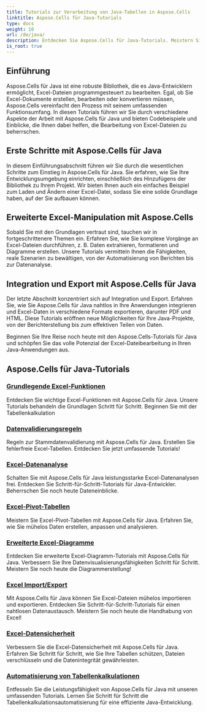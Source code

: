 ```yaml
---
title: Tutorials zur Verarbeitung von Java-Tabellen in Aspose.Cells
linktitle: Aspose.Cells für Java-Tutorials
type: docs
weight: 10
url: /de/java/
description: Entdecken Sie Aspose.Cells für Java-Tutorials. Meistern Sie die Excel-Dateibearbeitung mit Codebeispielen. Verbessern Sie noch heute Ihre Java-Kenntnisse!
is_root: true
---
```


## Einführung

Aspose.Cells für Java ist eine robuste Bibliothek, die es Java-Entwicklern ermöglicht, Excel-Dateien programmgesteuert zu bearbeiten. Egal, ob Sie Excel-Dokumente erstellen, bearbeiten oder konvertieren müssen, Aspose.Cells vereinfacht den Prozess mit seinem umfassenden Funktionsumfang. In diesen Tutorials führen wir Sie durch verschiedene Aspekte der Arbeit mit Aspose.Cells für Java und bieten Codebeispiele und Einblicke, die Ihnen dabei helfen, die Bearbeitung von Excel-Dateien zu beherrschen.

## Erste Schritte mit Aspose.Cells für Java

In diesem Einführungsabschnitt führen wir Sie durch die wesentlichen Schritte zum Einstieg in Aspose.Cells für Java. Sie erfahren, wie Sie Ihre Entwicklungsumgebung einrichten, einschließlich des Hinzufügens der Bibliothek zu Ihrem Projekt. Wir bieten Ihnen auch ein einfaches Beispiel zum Laden und Ändern einer Excel-Datei, sodass Sie eine solide Grundlage haben, auf der Sie aufbauen können.

## Erweiterte Excel-Manipulation mit Aspose.Cells

Sobald Sie mit den Grundlagen vertraut sind, tauchen wir in fortgeschrittenere Themen ein. Erfahren Sie, wie Sie komplexe Vorgänge an Excel-Dateien durchführen, z. B. Daten extrahieren, formatieren und Diagramme erstellen. Unsere Tutorials vermitteln Ihnen die Fähigkeiten, reale Szenarien zu bewältigen, von der Automatisierung von Berichten bis zur Datenanalyse.

## Integration und Export mit Aspose.Cells für Java

Der letzte Abschnitt konzentriert sich auf Integration und Export. Erfahren Sie, wie Sie Aspose.Cells für Java nahtlos in Ihre Anwendungen integrieren und Excel-Daten in verschiedene Formate exportieren, darunter PDF und HTML. Diese Tutorials eröffnen neue Möglichkeiten für Ihre Java-Projekte, von der Berichterstellung bis zum effektiven Teilen von Daten.

Beginnen Sie Ihre Reise noch heute mit den Aspose.Cells-Tutorials für Java und schöpfen Sie das volle Potenzial der Excel-Dateibearbeitung in Ihren Java-Anwendungen aus.

## Aspose.Cells für Java-Tutorials

### [Grundlegende Excel-Funktionen](./basic-excel-functions/)
Entdecken Sie wichtige Excel-Funktionen mit Aspose.Cells für Java. Unsere Tutorials behandeln die Grundlagen Schritt für Schritt. Beginnen Sie mit der Tabellenkalkulation
### [Datenvalidierungsregeln](./data-validation-rules/)
Regeln zur Stammdatenvalidierung mit Aspose.Cells für Java. Erstellen Sie fehlerfreie Excel-Tabellen. Entdecken Sie jetzt umfassende Tutorials!
### [Excel-Datenanalyse](./excel-data-analysis/)
Schalten Sie mit Aspose.Cells für Java leistungsstarke Excel-Datenanalysen frei. Entdecken Sie Schritt-für-Schritt-Tutorials für Java-Entwickler. Beherrschen Sie noch heute Dateneinblicke. 
### [Excel-Pivot-Tabellen](./excel-pivot-tables/)
Meistern Sie Excel-Pivot-Tabellen mit Aspose.Cells für Java. Erfahren Sie, wie Sie mühelos Daten erstellen, anpassen und analysieren.
### [Erweiterte Excel-Diagramme](./advanced-excel-charts/)
Entdecken Sie erweiterte Excel-Diagramm-Tutorials mit Aspose.Cells für Java. Verbessern Sie Ihre Datenvisualisierungsfähigkeiten Schritt für Schritt. Meistern Sie noch heute die Diagrammerstellung!
### [Excel Import/Export](./excel-import-export/)
Mit Aspose.Cells für Java können Sie Excel-Dateien mühelos importieren und exportieren. Entdecken Sie Schritt-für-Schritt-Tutorials für einen nahtlosen Datenaustausch. Meistern Sie noch heute die Handhabung von Excel!
### [Excel-Datensicherheit](./excel-data-security/)
Verbessern Sie die Excel-Datensicherheit mit Aspose.Cells für Java. Erfahren Sie Schritt für Schritt, wie Sie Ihre Tabellen schützen, Dateien verschlüsseln und die Datenintegrität gewährleisten.
### [Automatisierung von Tabellenkalkulationen](./spreadsheet-automation/)
Entfesseln Sie die Leistungsfähigkeit von Aspose.Cells für Java mit unseren umfassenden Tutorials. Lernen Sie Schritt für Schritt die Tabellenkalkulationsautomatisierung für eine effiziente Java-Entwicklung.
